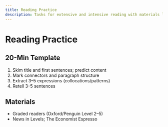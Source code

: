 ```yaml
---
title: Reading Practice
description: Tasks for extensive and intensive reading with materials list and retell step.
---
```


# Reading Practice

## 20-Min Template

1. Skim title and first sentences; predict content
2. Mark connectors and paragraph structure
3. Extract 3–5 expressions (collocations/patterns)
4. Retell 3–5 sentences

## Materials

- Graded readers (Oxford/Penguin Level 2–5)
- News in Levels; The Economist Espresso


